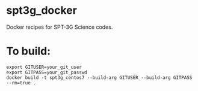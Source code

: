 # spt3g_docker
Docker recipes for SPT-3G Science codes.

# To build:
```
export GITUSER=your_git_user
export GITPASS=your_git_passwd
docker build -t spt3g_centos7 --build-arg GITUSER --build-arg GITPASS --rm=true .
```
